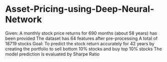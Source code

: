# Asset-Pricing-using-Deep-Neural-Network
Given: A monthly stock price returns for 690 months (about 58 years) has been provided The dataset has 64 features after pre-processing A total of 18719 stocks  Goal: To predict the stock return accurately for 42 years by creating the portfolio to sell bottom 10% stocks and buy top 10% stocks The model prediction is evaluated by Sharpe Ratio
